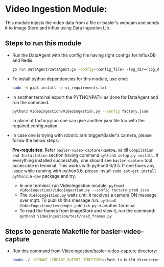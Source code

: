 # Video Ingestion Module:
This module injests the video data from a file or basler's webcam and sends it to Image Store and influx using Data Ingestion Lib.

## Steps to run this module

* Run the DataAgent with the config file having right configs for InfluxDB and Redis.
  
  ```sh
  go run DataAgent/DataAgent.go -config=<config_file> -log_dir=<log_dir>
  ```
  
* To install python dependencies for this module, use cmd:
  
  ```sh
  sudo -H pip3 install -r vi_requirements.txt
  ```

* In another terminal export the PYTHONPATH as done for DataAgent and run the command.
  
  ```sh
  python3 VideoIngestion/VideoIngestion.py --config factory.json
  ```
  
  In place of factory.json one can give another json file too with the required configuration.

* In case one is trying with robotic arm trigger/Basler's camera, please follow the below steps:

  **Pre-requisites**:
  Refer `basler-video-capture/README.md` till `Compilation and Installation` section having command `python3 setup.py install`. If everything installed successfully, one should see `basler-capture` tool accessible in terminal. This works with python3.6/3.5. If one faces any issue while running with python3.6, please install `sudo apt-get install python3.6-dev` package and try.

  * In one terminal, run VideoIngestion module: `python3 VideoIngestion/VideoIngestion.py --config factory_prod.json`
  * The `VideoIngestion.py` waits until it receives a camera ON message over mqtt. To publish this message run: `python3 VideoIngestion/test/mqtt_publish.py` in another terminal
  * To read the frames from ImageStore and view it, run the command: `python3 VideoIngestion/test/read_frames.py`

## Steps to generate Makefile for basler-video-capture

* Run this command from VideoIngestion/basler-video-capture directory:
  
  ```sh
  cmake ./ -DCMAKE_LIBRARY_OUTPUT_DIRECTORY=<Path to build directory>/lib.linux-x86_64-3.6 -DPYTHON_EXECUTABLE=/usr/bin/python3.6 -DCMAKE_BUILD_TYPE=Release
  ```

